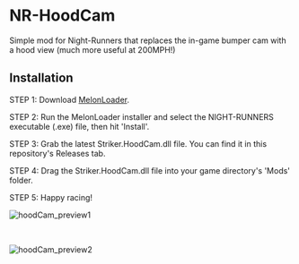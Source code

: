 # NR-HoodCam
Simple mod for Night-Runners that replaces the in-game bumper cam with a hood view (much more useful at 200MPH!)

## Installation
STEP 1: Download <a href="https://melonloader.net/">MelonLoader</a>.

STEP 2: Run the MelonLoader installer and select the NIGHT-RUNNERS executable (.exe) file, then hit 'Install'.

STEP 3: Grab the latest Striker.HoodCam.dll file. You can find it in this repository's Releases tab.

STEP 4: Drag the Striker.HoodCam.dll file into your game directory's 'Mods' folder.

STEP 5: Happy racing!

![hoodCam_preview1](https://github.com/user-attachments/assets/8e72b4d7-1b98-4bdd-90ca-6ca0e4503cdb)

<br>

![hoodCam_preview2](https://github.com/user-attachments/assets/a11926e1-d8f4-421c-9d51-e3c14ceb0573)
